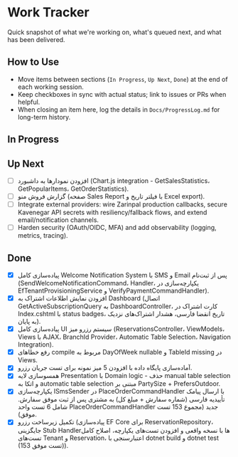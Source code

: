 # Work Tracker

Quick snapshot of what we're working on, what's queued next, and what has been delivered.

## How to Use
- Move items between sections (`In Progress`, `Up Next`, `Done`) at the end of each working session.
- Keep checkboxes in sync with actual status; link to issues or PRs when helpful.
- When closing an item here, log the details in `Docs/ProgressLog.md` for long-term history.

## In Progress


## Up Next
- [ ] افزودن نمودارها به داشبورد (Chart.js integration - GetSalesStatistics، GetPopularItems، GetOrderStatistics).
- [ ] گزارش فروش منو (صفحه Sales Report با فیلتر تاریخ و Excel export).
- [ ] Integrate external providers: wire Zarinpal production callbacks, secure Kavenegar API secrets with resiliency/fallback flows, and extend email/notification channels.
- [ ] Harden security (OAuth/OIDC, MFA) and add observability (logging, metrics, tracing).

## Done
- [x] پیاده‌سازی کامل Welcome Notification System با SMS و Email پس از ثبت‌نام (SendWelcomeNotificationCommand، Handler، یکپارچه‌سازی در EfTenantProvisioningService و VerifyPaymentCommandHandler).
- [x] افزودن نمایش اطلاعات اشتراک به Dashboard (اتصال GetActiveSubscriptionQuery به DashboardController، کارت اشتراک در Index.cshtml با status badges، تاریخ انقضا فارسی، هشدار اشتراک‌های نزدیک به پایان).
- [x] پیاده‌سازی کامل UI سیستم رزرو میز (ReservationsController، ViewModels، Views با AJAX، BranchId Provider، Automatic Table Selection، Navigation Integration).
- [x] رفع خطاهای compile مربوط به DayOfWeek nullable و TableId missing در Views.
- [x] آماده‌سازی پایگاه داده با افزودن 5 میز نمونه برای تست جریان رزرو.
- [x] همسوسازی لایه Presentation با Domain logic - حذف manual table selection و اتکا به automatic table selection مبتنی بر PartySize + PrefersOutdoor.
- [x] یکپارچه‌سازی ISmsSender در PlaceOrderCommandHandler با ارسال پیامک تأییدیه فارسی (شماره سفارش + مبلغ کل) به مشتری پس از ثبت موفق سفارش. شامل 6 تست واحد PlaceOrderCommandHandler جدید (مجموع 153 تست موفق).
- [x] تکمیل زیرساخت رزرو (پیاده‌سازی EF Core برای ReservationRepository، جایگزینی Stub Handlerها با نسخه واقعی و افزودن تست‌های یکپارچه، اصلاح کامل تست‌های Tenant و Reservation، اعتبارسنجی با dotnet build و dotnet test (153 تست موفق)).
